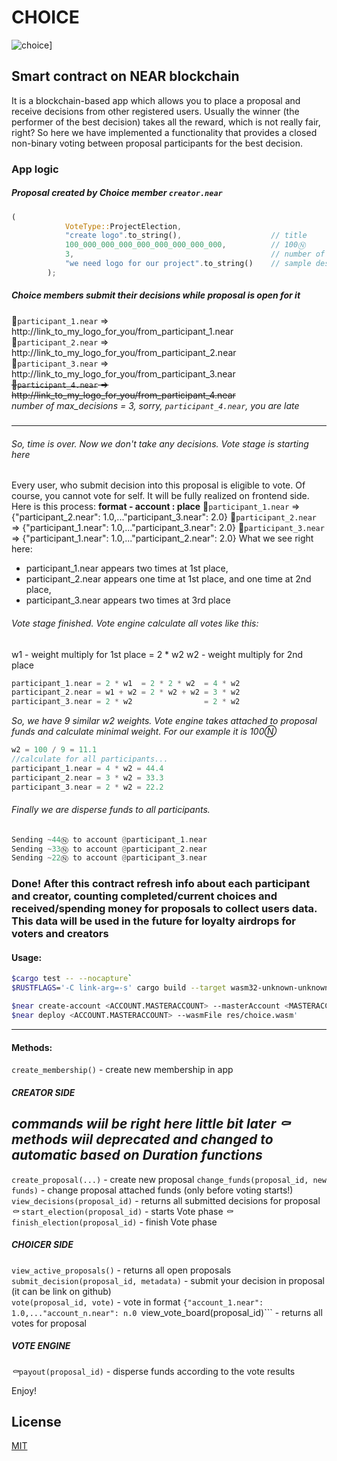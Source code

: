 # CHOICE 
![choice](https://github.com/YellingOilbird/choice/assets/logo2.svg?raw=true)] 
## Smart contract on NEAR blockchain

It is a blockchain-based app which allows you to place a proposal and receive decisions from other registered users.
Usually the winner (the performer of the best decision) takes all the reward, which is not really fair, right?
So here we have implemented a functionality that provides a closed non-binary voting between proposal participants for the best decision.

### App logic
##### Proposal created by Choice member ```creator.near```
```rust
(
			VoteType::ProjectElection,          
			"create logo".to_string(),                    // title
            100_000_000_000_000_000_000_000_000,          // 100Ⓝ
			3,                                            // number of max_decisions
			"we need logo for our project".to_string()    // sample description
		);
```
##### Choice members submit their decisions while proposal is open for it
👨```participant_1.near``` =>  http://link_to_my_logo_for_you/from_participant_1.near   
👨```participant_2.near``` =>  http://link_to_my_logo_for_you/from_participant_2.near  
👨```participant_3.near``` =>  http://link_to_my_logo_for_you/from_participant_3.near  
~~👤```participant_4.near``` =>  http://link_to_my_logo_for_you/from_participant_4.near~~  
*number of max_decisions = 3, sorry, ```participant_4.near```, you are late*
#####
---
###### So, time is over. Now we don't take any decisions. Vote stage is starting here
Every user, who submit decision into this proposal is eligible to vote. Of course, you cannot vote for self.
It will be fully realized on frontend side. Here is this process:
**format - account : place**
👨```participant_1.near``` =>  {"participant_2.near": 1.0,..."participant_3.near": 2.0}
👨```participant_2.near``` =>  {"participant_1.near": 1.0,..."participant_3.near": 2.0}
👨```participant_3.near``` =>  {"participant_1.near": 1.0,..."participant_2.near": 2.0}
What we see right here: 
- participant_1.near appears two times at 1st place,
- participant_2.near appears one time at 1st place, and one time at 2nd place,
- participant_3.near appears two times at 3rd place
###### Vote stage finished. Vote engine calculate all votes like this:
w1 - weight multiply for 1st place = 2 * w2 
w2 - weight multiply for 2nd place 
```rust
participant_1.near = 2 * w1  = 2 * 2 * w2  = 4 * w2
participant_2.near = w1 + w2 = 2 * w2 + w2 = 3 * w2 
participant_3.near = 2 * w2                = 2 * w2 
```
*So, we have 9 similar w2 weights. Vote engine takes attached to proposal funds and calculate minimal weight. For our example it is 100Ⓝ*

```rust
w2 = 100 / 9 = 11.1
//calculate for all participants...
participant_1.near = 4 * w2 = 44.4
participant_2.near = 3 * w2 = 33.3
participant_3.near = 2 * w2 = 22.2
```
###### Finally we are disperse funds to all participants.
```rust
Sending ~44Ⓝ to account @participant_1.near
Sending ~33Ⓝ to account @participant_2.near
Sending ~22Ⓝ to account @participant_3.near
```
### Done! After this contract refresh info about each participant and creator, counting completed/current choices and received/spending money for proposals to collect users data. This data will be used in the future for loyalty airdrops for voters and creators

#### Usage:

```bash
$cargo test -- --nocapture`
$RUSTFLAGS='-C link-arg=-s' cargo build --target wasm32-unknown-unknown --release`
```
```bash
$near create-account <ACCOUNT.MASTERACCOUNT> --masterAccount <MASTERACCOUNT>
$near deploy <ACCOUNT.MASTERACCOUNT> --wasmFile res/choice.wasm'
```

---

#### Methods:
```create_membership()```                    - create new membership in app
##### CREATOR SIDE
*<near> commands wiil be right here little bit later*
*⚰️ methods wiil deprecated and changed to automatic based on Duration functions*
---
```create_proposal(...)```                   - create new proposal 
```change_funds(proposal_id, new funds)```   - change proposal attached funds (only before voting starts!) 
```view_decisions(proposal_id)```            - returns all submitted decisions for proposal  
*⚰️* ```start_election(proposal_id)```       - starts Vote phase
*⚰️* ```finish_election(proposal_id)```      - finish Vote phase 
##### CHOICER SIDE 
```view_active_proposals()```                 - returns all open proposals  
```submit_decision(proposal_id, metadata)```  - submit your decision in proposal (it can be link on github)   
```vote(proposal_id, vote)```                 - vote in format ```{"account_1.near": 1.0,..."account_n.near": n.0
```view_vote_board(proposal_id)```            - returns all votes for proposal
##### VOTE ENGINE       
*⚰️*```payout(proposal_id)```                 - disperse funds according to the vote results

Enjoy!  



## License
[MIT](https://choosealicense.com/licenses/mit/)
